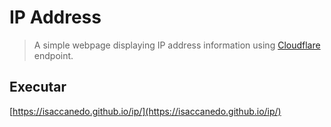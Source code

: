 # IP Address

> A simple webpage displaying IP address information using [Cloudflare](https://www.cloudflare.com/) endpoint.

## Executar

[https://isaccanedo.github.io/ip/](https://isaccanedo.github.io/ip/)
